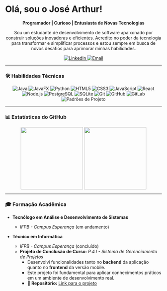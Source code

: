 # Olá, sou o José Arthur!

<p align="center">
  <strong>Programador | Curioso | Entusiasta de Novas Tecnologias</strong>
</p>

<p align="center">
  Sou um estudante de desenvolvimento de software apaixonado por construir soluções inovadoras e eficientes. Acredito no poder da tecnologia para transformar e simplificar processos e estou sempre em busca de novos desafios para aprimorar minhas habilidades.
</p>

<p align="center">
  <a href="www.linkedin.com/in/josé-arthur-araújo-almeida" target="_blank">
    <img src="https://img.shields.io/badge/LinkedIn-%230077B5.svg?&style=for-the-badge&logo=linkedin&logoColor=white" alt="LinkedIn">
  </a>
  <a href="mailto:josearthurdeaalmeida@gmail.com">
    <img src="https://img.shields.io/badge/Email-D14836?style=for-the-badge&logo=gmail&logoColor=white" alt="Email">
  </a>
</p>

---

### 🛠️ Habilidades Técnicas

<p align="center">
  <img src="https://img.shields.io/badge/Java-ED8B00?style=for-the-badge&logo=openjdk&logoColor=white" alt="Java"/>
  <img src="https://img.shields.io/badge/JavaFX-5272a3?style=for-the-badge&logoColor=white" alt="JavaFX"/>
  <img src="https://img.shields.io/badge/Python-3776AB?style=for-the-badge&logo=python&logoColor=white" alt="Python"/>
  <img src="https://img.shields.io/badge/HTML5-E34F26?style=for-the-badge&logo=html5&logoColor=white" alt="HTML5"/>
  <img src="https://img.shields.io/badge/CSS3-1572B6?style=for-the-badge&logo=css3&logoColor=white" alt="CSS3"/>
  <img src="https://img.shields.io/badge/JavaScript-F7DF1E?style=for-the-badge&logo=javascript&logoColor=black" alt="JavaScript"/>
  <img src="https://img.shields.io/badge/React-20232A?style=for-the-badge&logo=react&logoColor=61DAFB" alt="React"/>
  <img src="https://img.shields.io/badge/Node.js-339933?style=for-the-badge&logo=nodedotjs&logoColor=white" alt="Node.js"/>
  <img src="https://img.shields.io/badge/PostgreSQL-4169E1?style=for-the-badge&logo=postgresql&logoColor=white" alt="PostgreSQL"/>
  <img src="https://img.shields.io/badge/SQLite-003B57?style=for-the-badge&logo=sqlite&logoColor=white" alt="SQLite"/>
  <img src="https://img.shields.io/badge/Git-F05032?style=for-the-badge&logo=git&logoColor=white" alt="Git"/>
  <img src="https://img.shields.io/badge/GitHub-100000?style=for-the-badge&logo=github&logoColor=white" alt="GitHub"/>
  <img src="https://img.shields.io/badge/GitLab-330F63?style=for-the-badge&logo=gitlab&logoColor=white" alt="GitLab"/>
  <img src="https://img.shields.io/badge/Padrões_de_Projeto-100000?style=for-the-badge&logoColor=white" alt="Padrões de Projeto"/>
</p>

---

### 📊 Estatísticas do GitHub

<p align="center">
  <img height=200 align="center" src="https://github-readme-stats.vercel.app/api?username=JoseArthurAlmeida&theme=react&show_icons=true&count_private=true&hide_rank=true&bg_color=00000000&"/>
  <img height=200 align="center" src="https://github-readme-stats.vercel.app/api/top-langs/?username=JoseArthurAlmeida&theme=react&show_icons=true&layout=compact&bg_color=00000000"/>
</p>

---

### 🎓 Formação Acadêmica

-   **Tecnólogo em Análise e Desenvolvimento de Sistemas**

    -   _IFPB - Campus Esperança_ (em andamento)

-   **Técnico em Informática**
    -   _IFPB - Campus Esperança_ (concluído)
    -   **Projeto de Conclusão de Curso:** _P.4.I - Sistema de Gerenciamento de Projetos_
        -   Desenvolvi funcionalidades tanto no **backend** da aplicação quanto no **frontend** da versão mobile.
        -   Este projeto foi fundamental para aplicar conhecimentos práticos em um ambiente de desenvolvimento real.
        -   🔗 **Repositório:** [Link para o projeto](https://github.com/JoseArthurAlmeida/p4i-web)